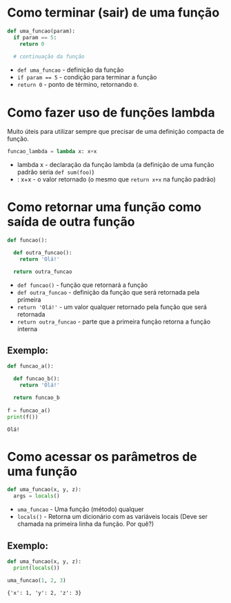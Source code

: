 # Como terminar (sair) de uma função

```python
def uma_funcao(param):
  if param == 5:
    return 0
    
  # continuação da função
```

- `def uma_funcao` - definição da função
- `if param == 5` - condição para terminar a função
- `return 0` - ponto de término, retornando `0`.

# Como fazer uso de funções lambda

Muito úteis para utilizar sempre que precisar de uma definição compacta de função.

```python
funcao_lambda = lambda x: x+x
```

- lambda x - declaração da função lambda (a definição de uma função padrão seria `def sum(foo)`)
- : x+x - o valor retornado (o mesmo que `return x+x` na função padrão)

# Como retornar uma função como saída de outra função

```python
def funcao():

  def outra_funcao():
    return 'Olá!'

  return outra_funcao
```

- `def funcao()` - função que retornará a função
- `def outra_funcao` - definição da função que será retornada pela primeira
- `return 'Olá!'` - um valor qualquer retornado pela função que será retornada
- `return outra_funcao` - parte que a primeira função retorna a função interna

## Exemplo:
```python
def funcao_a():

  def funcao_b():
    return 'Olá!'

  return funcao_b
  
f = funcao_a()
print(f())
```
```
Olá!

```

# Como acessar os parâmetros de uma função

```python
def uma_funcao(x, y, z):
  args = locals()
```

- `uma_funcao` - Uma função (método) qualquer
- `locals()` - Retorna um dicionário com as variáveis locais (Deve ser chamada na primeira linha da função. Por quê?)

## Exemplo:
```python
def uma_funcao(x, y, z):
  print(locals())

uma_funcao(1, 2, 3)
```
```
{'x': 1, 'y': 2, 'z': 3}

```

